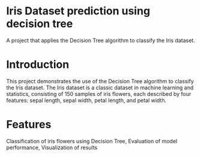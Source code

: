 # Iris Dataset prediction using decision tree
 A project that applies the Decision Tree algorithm to classify the Iris dataset.
 
# Introduction
This project demonstrates the use of the Decision Tree algorithm to classify the Iris dataset. The Iris dataset is a classic dataset in machine learning and statistics, consisting of 150 samples of iris flowers, each described by four features: sepal length, sepal width, petal length, and petal width.

# Features
Classification of iris flowers using Decision Tree,
Evaluation of model performance,
Visualization of results

